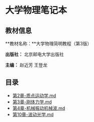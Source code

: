 # 大学物理笔记本



## 教材信息

**教材名称：**大学物理简明教程（第3版）

**出版社：** 北京邮电大学出版社

**主编：** 赵近芳 王登龙



## 目录

-  [第2章-质点运动学.md](第2章-质点运动学.md) 
-  [第3章-刚体力学.md](第3章-刚体力学.md) 
-  [第4章-机械振动机械波.md](第4章-机械振动机械波.md)  
-  [第10章-波动光学.md](第10章-波动光学.md) 